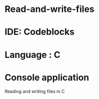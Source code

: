 # Read-and-write-files
# IDE: Codeblocks
# Language : C
# Console application


Reading and writing files in C 
